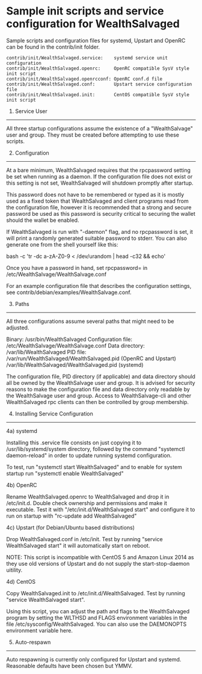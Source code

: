 Sample init scripts and service configuration for WealthSalvaged
==========================================================

Sample scripts and configuration files for systemd, Upstart and OpenRC
can be found in the contrib/init folder.

    contrib/init/WealthSalvaged.service:    systemd service unit configuration
    contrib/init/WealthSalvaged.openrc:     OpenRC compatible SysV style init script
    contrib/init/WealthSalvaged.openrcconf: OpenRC conf.d file
    contrib/init/WealthSalvaged.conf:       Upstart service configuration file
    contrib/init/WealthSalvaged.init:       CentOS compatible SysV style init script

1. Service User
---------------------------------

All three startup configurations assume the existence of a "WealthSalvage" user
and group.  They must be created before attempting to use these scripts.

2. Configuration
---------------------------------

At a bare minimum, WealthSalvaged requires that the rpcpassword setting be set
when running as a daemon.  If the configuration file does not exist or this
setting is not set, WealthSalvaged will shutdown promptly after startup.

This password does not have to be remembered or typed as it is mostly used
as a fixed token that WealthSalvaged and client programs read from the configuration
file, however it is recommended that a strong and secure password be used
as this password is security critical to securing the wallet should the
wallet be enabled.

If WealthSalvaged is run with "-daemon" flag, and no rpcpassword is set, it will
print a randomly generated suitable password to stderr.  You can also
generate one from the shell yourself like this:

bash -c 'tr -dc a-zA-Z0-9 < /dev/urandom | head -c32 && echo'

Once you have a password in hand, set rpcpassword= in /etc/WealthSalvage/WealthSalvage.conf

For an example configuration file that describes the configuration settings,
see contrib/debian/examples/WealthSalvage.conf.

3. Paths
---------------------------------

All three configurations assume several paths that might need to be adjusted.

Binary:              /usr/bin/WealthSalvaged
Configuration file:  /etc/WealthSalvage/WealthSalvage.conf
Data directory:      /var/lib/WealthSalvaged
PID file:            /var/run/WealthSalvaged/WealthSalvaged.pid (OpenRC and Upstart)
                     /var/lib/WealthSalvaged/WealthSalvaged.pid (systemd)

The configuration file, PID directory (if applicable) and data directory
should all be owned by the WealthSalvage user and group.  It is advised for security
reasons to make the configuration file and data directory only readable by the
WealthSalvage user and group.  Access to WealthSalvage-cli and other WealthSalvaged rpc clients
can then be controlled by group membership.

4. Installing Service Configuration
-----------------------------------

4a) systemd

Installing this .service file consists on just copying it to
/usr/lib/systemd/system directory, followed by the command
"systemctl daemon-reload" in order to update running systemd configuration.

To test, run "systemctl start WealthSalvaged" and to enable for system startup run
"systemctl enable WealthSalvaged"

4b) OpenRC

Rename WealthSalvaged.openrc to WealthSalvaged and drop it in /etc/init.d.  Double
check ownership and permissions and make it executable.  Test it with
"/etc/init.d/WealthSalvaged start" and configure it to run on startup with
"rc-update add WealthSalvaged"

4c) Upstart (for Debian/Ubuntu based distributions)

Drop WealthSalvaged.conf in /etc/init.  Test by running "service WealthSalvaged start"
it will automatically start on reboot.

NOTE: This script is incompatible with CentOS 5 and Amazon Linux 2014 as they
use old versions of Upstart and do not supply the start-stop-daemon uitility.

4d) CentOS

Copy WealthSalvaged.init to /etc/init.d/WealthSalvaged. Test by running "service WealthSalvaged start".

Using this script, you can adjust the path and flags to the WealthSalvaged program by
setting the WLTHSD and FLAGS environment variables in the file
/etc/sysconfig/WealthSalvaged. You can also use the DAEMONOPTS environment variable here.

5. Auto-respawn
-----------------------------------

Auto respawning is currently only configured for Upstart and systemd.
Reasonable defaults have been chosen but YMMV.
